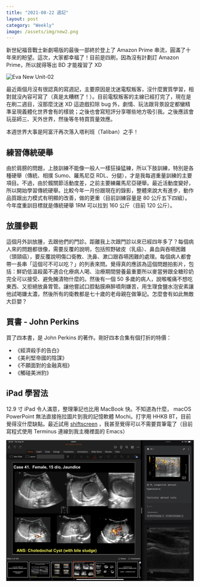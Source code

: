 ```yaml
---
title: "2021-08-22 週記"
layout: post
category: "Weekly"
image: /assets/img/new2.png
---
```


新世紀福音戰士新劇場版的最後一部終於登上了 Amazon Prime 串流，圓滿了十年來的盼望。這次，大家都幸福了！目前是四刷，因為沒有計劃訂 Amazon Prime，所以就得等出 BD 才能複習了 XD

![Eva New Unit-02](/assets/img/new2.png)

最近兩個月沒有很認真的寫週記，主要原因是沈迷電馭叛客，沒什麼實質學習，相對就沒內容可寫了（真是太糟糕了！）。目前電馭叛客的主線已經打完了，現在是在刷二週目，沒那麼沈迷 XD 這遊戲扣除 bug 外，劇情、玩法跟背景設定都蠻精準呈現義體化世界會有的樣貌；之後也會寫短評分享哪些地方吸引我。之後應該會玩巫師三、天外世界，然後等冬特買質量效應。

本週世界大事是阿富汗再次落入塔利班（Taliban）之手！

## 練習傳統硬舉

由於肩膀的問題，上肢訓練不能像一般人一樣狂操猛練，所以下肢訓練，特別是各種硬舉（傳統、相撲 Sumo、羅馬尼亞 RDL、分腿），才是我每週重量訓練的主要項目。不過，由於髖關節活動度差，之前主要練羅馬尼亞硬舉。最近活動度變好，所以開始學習傳統硬舉。比較今年一月份跟現在的錄影，整體來說大有進步，動作品質跟出力模式有明顯的改善，做的更重（目前訓練容量是 80 公斤五下四組）。今年度重訓目標就是傳統硬舉 1RM 可以拉到 160 公斤（目前 120 公斤）。

## 放腫參觀

這個月外訓放腫，去跟他們的門診。距離我上次跟門診以來已經四年多了？每個病人來的問題都很像，需要反覆的說明，包括照野破皮（乳癌）、鼻血與吞嚥困難（頭頸癌），要反覆說明傷口衛教、洗鼻、漱口跟吞嚥困難的處理。每個病人都會帶一長串「這個可不可以吃？」的列表來問。覺得真的應該為這個問題拍影片，包括：鮮奶低溫殺菌不適合化療病人喝、治療期間營養最重要所以麥當勞跟全糖珍奶完全可以接受、避免醃漬物什麼的。然後有一個 50 多歲的病人，說喉嚨痛不想吃東西、又拒絕放鼻胃管。讓他嘗試口腔黏膜麻醉噴劑嫌苦，用生理食鹽水泡安素讓他試喝嫌太濃，然後所有的衛教都是七十歲的老母親在做筆記。怎麼會有如此無敵大巨嬰？

## 買書 - John Perkins

買了四本書，是 John Perkins 的著作。剛好四本合集有個打折的特價：

- 《經濟殺手的告白》
- 《美利堅帝國的陰謀》
- 《不願面對的金融真相》
- 《觸碰美洲豹》

## iPad 學習法

12.9 寸 iPad 令人滿意，整理筆記也比用 MacBook 快。不知道為什麼， macOS PowerPoint 無法直接拖拉圖片到我的記憶軟體 Mochi。打字用 HHKB BT，目前覺得沒什麼缺點。最近試用 [shiftscreen](https://shiftscreen.app) ，我甚至覺得可以不需要買筆電了（目前寫程式使用 Terminus 連線到我主機裡面的 Emacs）

![iPad Study](/assets/img/ipadstudy.jpeg)

